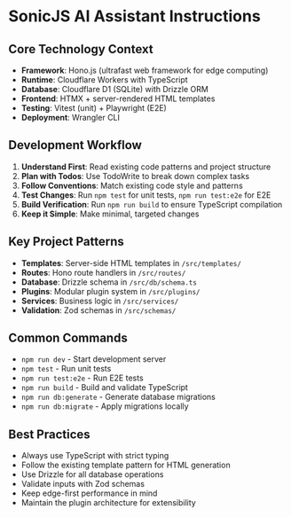 # SonicJS AI Assistant Instructions

## Core Technology Context
- **Framework**: Hono.js (ultrafast web framework for edge computing)
- **Runtime**: Cloudflare Workers with TypeScript
- **Database**: Cloudflare D1 (SQLite) with Drizzle ORM
- **Frontend**: HTMX + server-rendered HTML templates
- **Testing**: Vitest (unit) + Playwright (E2E)
- **Deployment**: Wrangler CLI

## Development Workflow
1. **Understand First**: Read existing code patterns and project structure
2. **Plan with Todos**: Use TodoWrite to break down complex tasks
3. **Follow Conventions**: Match existing code style and patterns
4. **Test Changes**: Run `npm test` for unit tests, `npm run test:e2e` for E2E
5. **Build Verification**: Run `npm run build` to ensure TypeScript compilation
6. **Keep it Simple**: Make minimal, targeted changes

## Key Project Patterns
- **Templates**: Server-side HTML templates in `/src/templates/`
- **Routes**: Hono route handlers in `/src/routes/`
- **Database**: Drizzle schema in `/src/db/schema.ts`
- **Plugins**: Modular plugin system in `/src/plugins/`
- **Services**: Business logic in `/src/services/`
- **Validation**: Zod schemas in `/src/schemas/`

## Common Commands
- `npm run dev` - Start development server
- `npm test` - Run unit tests
- `npm run test:e2e` - Run E2E tests
- `npm run build` - Build and validate TypeScript
- `npm run db:generate` - Generate database migrations
- `npm run db:migrate` - Apply migrations locally

## Best Practices
- Always use TypeScript with strict typing
- Follow the existing template pattern for HTML generation
- Use Drizzle for all database operations
- Validate inputs with Zod schemas
- Keep edge-first performance in mind
- Maintain the plugin architecture for extensibility
